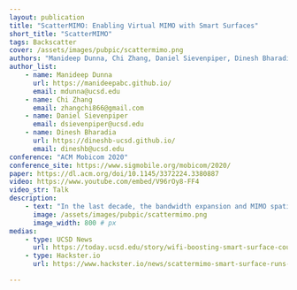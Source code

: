 ```yaml
---
layout: publication
title: "ScatterMIMO: Enabling Virtual MIMO with Smart Surfaces"
short_title: "ScatterMIMO"
tags: Backscatter
cover: /assets/images/pubpic/scattermimo.png
authors: "Manideep Dunna, Chi Zhang, Daniel Sievenpiper, Dinesh Bharadia"
author_list:
    - name: Manideep Dunna
      url: https://manideepabc.github.io/
      email: mdunna@ucsd.edu
    - name: Chi Zhang
      email: zhangchi866@gmail.com
    - name: Daniel Sievenpiper
      email: dsievenpiper@ucsd.edu   
    - name: Dinesh Bharadia
      url: https://dineshb-ucsd.github.io/
      email: dineshb@ucsd.edu
conference: "ACM Mobicom 2020"
conference_site: https://www.sigmobile.org/mobicom/2020/
paper: https://dl.acm.org/doi/10.1145/3372224.3380887
video: https://www.youtube.com/embed/V96rOy8-FF4
video_str: Talk
description:
    - text: "In the last decade, the bandwidth expansion and MIMO spatial multiplexing have promised to increase data throughput by orders of magnitude. However, we are yet to enjoy such improvement in real-world environments, as they lack rich scattering and preclude effective MIMO spatial multiplexing. In this paper, we present ScatterMIMO, which uses smart surface to increase the scattering in the environment, to provide MIMO spatial multiplexing gain. Specifically, smart surface pairs up with a wireless transmitter device say an active AP and re-radiates the same amount of power as any active access point (AP), thereby creating virtual passive APs. ScatterMIMO avoids the synchronization, interference, and power requirements of conventional distributed MIMO systems by leveraging virtual passive APs, allowing its smart surface to provide spatial multiplexing gain, which can be deployed at a very low cost. We show that with optimal placement, these virtual APs can provide signals to their clients with power comparable to real active APs, and can increase the coverage of an AP. Furthermore, we design algorithms to optimize ScatterMIMO’s smart surface for each client with minimal measurement overhead and to overcome random per-packet phase offsets during the measurement. Our evaluations show that with commercial off-the-shelf MIMO WiFi (11ac) AP and unmodified clients, ScatterMIMO provides a median throughput improvement of 2x over the active AP alone."
      image: /assets/images/pubpic/scattermimo.png
      image_width: 800 # px
medias: 
    - type: UCSD News
      url: https://today.ucsd.edu/story/wifi-boosting-smart-surface-could-help-remote-workers-and-students
    - type: Hackster.io
      url: https://www.hackster.io/news/scattermimo-smart-surface-runs-for-a-year-on-a-button-cell-doubles-wi-fi-speeds-8ea4f374cc59

---
```

